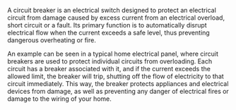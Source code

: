 

A circuit breaker is an electrical switch designed to protect an electrical circuit from damage caused by excess current from an electrical overload, short circuit or a fault. Its primary function is to automatically disrupt electrical flow when the current exceeds a safe level, thus preventing dangerous overheating or fire. 

An example can be seen in a typical home electrical panel, where circuit breakers are used to protect individual circuits from overloading. Each circuit has a breaker associated with it, and if the current exceeds the allowed limit, the breaker will trip, shutting off the flow of electricity to that circuit immediately. This way, the breaker protects appliances and electrical devices from damage, as well as preventing any danger of electrical fires or damage to the wiring of your home.